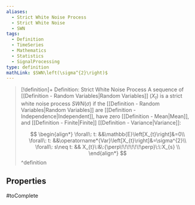 ```yaml
---
aliases:
  - Strict White Noise Process
  - Strict White Noise
  - SWN
tags:
  - Definition
  - TimeSeries
  - Mathematics
  - Statistics
  - SignalProcessing
type: definition
mathLink: $SWN\left(\sigma^{2}\right)$
---
```

> [!definition]+ Definition: Strict White Noise Process
> A sequence of [[Definition - Random Variables|Random Variables]] $\left(X_{t}\right)$ is a strict white noise process $SWN\left(\sigma\right)$ if the [[Definition - Random Variables|Random Variables]] are [[Definition - Independence|Independent]], have zero [[Definition - Mean|Mean]], and [[Definition - Finite|Finite]] [[Definition - Variance|Variance]]:
>
> $$
\begin{align*}
\forall\: t: &&\mathbb{E}\left[X_{t}\right]&=0\\
\forall\: t: &&\operatorname*{Var}\left[X_{t}\right]&=\sigma^{2}\\
\forall\: s\neq t: && X_{t}\:&\:{\perp\!\!\!\!\!\!\perp}\:\:X_{s} \\
\end{align*}
> $$
^definition

## Properties

#toComplete
